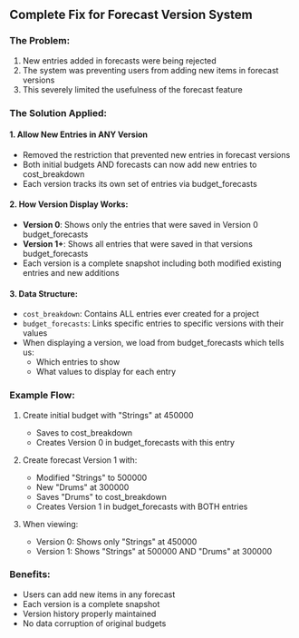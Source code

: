 
## Complete Fix for Forecast Version System

### The Problem:
1. New entries added in forecasts were being rejected
2. The system was preventing users from adding new items in forecast versions
3. This severely limited the usefulness of the forecast feature

### The Solution Applied:

#### 1. Allow New Entries in ANY Version
- Removed the restriction that prevented new entries in forecast versions
- Both initial budgets AND forecasts can now add new entries to cost_breakdown
- Each version tracks its own set of entries via budget_forecasts

#### 2. How Version Display Works:
- **Version 0**: Shows only the entries that were saved in Version 0 budget_forecasts
- **Version 1+**: Shows all entries that were saved in that versions budget_forecasts
- Each version is a complete snapshot including both modified existing entries and new additions

#### 3. Data Structure:
- `cost_breakdown`: Contains ALL entries ever created for a project
- `budget_forecasts`: Links specific entries to specific versions with their values
- When displaying a version, we load from budget_forecasts which tells us:
  - Which entries to show
  - What values to display for each entry

### Example Flow:
1. Create initial budget with "Strings" at 450000
   - Saves to cost_breakdown
   - Creates Version 0 in budget_forecasts with this entry

2. Create forecast Version 1 with:
   - Modified "Strings" to 500000
   - New "Drums" at 300000
   - Saves "Drums" to cost_breakdown
   - Creates Version 1 in budget_forecasts with BOTH entries

3. When viewing:
   - Version 0: Shows only "Strings" at 450000
   - Version 1: Shows "Strings" at 500000 AND "Drums" at 300000

### Benefits:
- Users can add new items in any forecast
- Each version is a complete snapshot
- Version history properly maintained
- No data corruption of original budgets

